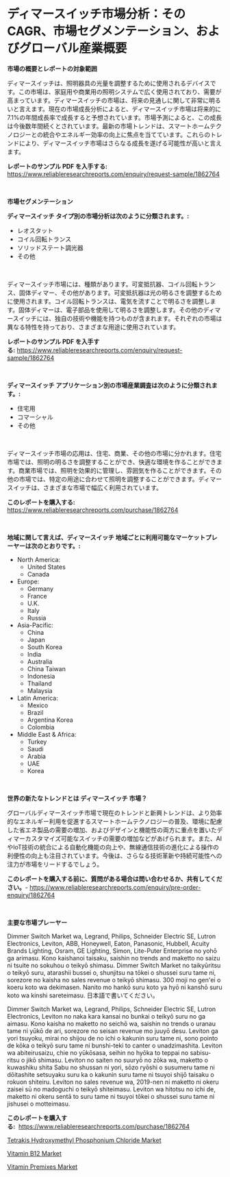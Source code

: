<p><h1>ディマースイッチ市場分析：そのCAGR、市場セグメンテーション、およびグローバル産業概要</h1></p><p><strong>市場の概要とレポートの対象範囲</strong></p>
<p><p>ディマースイッチは、照明器具の光量を調整するために使用されるデバイスです。この市場は、家庭用や商業用の照明システムで広く使用されており、需要が高まっています。ディマースイッチの市場は、将来の見通しに関して非常に明るいと言えます。現在の市場成長分析によると、ディマースイッチ市場は将来的に7.1%の年間成長率で成長すると予想されています。市場予測によると、この成長は今後数年間続くとされています。最新の市場トレンドは、スマートホームテクノロジーとの統合やエネルギー効率の向上に焦点を当てています。これらのトレンドにより、ディマースイッチ市場はさらなる成長を遂げる可能性が高いと言えます。</p></p>
<p><strong>レポートのサンプル PDF を入手する:</strong> <a href="https://www.reliableresearchreports.com/enquiry/request-sample/1862764">https://www.reliableresearchreports.com/enquiry/request-sample/1862764</a></p>
<p>&nbsp;</p>
<p><strong>市場セグメンテーション</strong></p>
<p><strong>ディマースイッチ タイプ別の市場分析は次のように分類されます。:</strong></p>
<p><ul><li>レオスタット</li><li>コイル回転トランス</li><li>ソリッドステート調光器</li><li>その他</li></ul></p>
<p>&nbsp;</p>
<p><p>ディマースイッチ市場には、種類があります。可変抵抗器、コイル回転トランス、固体ディマー、その他があります。可変抵抗器は光の明るさを調整するために使用されます。コイル回転トランスは、電気を流すことで明るさを調整します。固体ディマーは、電子部品を使用して明るさを調整します。その他のディマースイッチには、独自の技術や機能を持つものが含まれます。それぞれの市場は異なる特性を持っており、さまざまな用途に使用されています。</p></p>
<p><strong>レポートのサンプル PDF を入手する:</strong>&nbsp;<a href="https://www.reliableresearchreports.com/enquiry/request-sample/1862764">https://www.reliableresearchreports.com/enquiry/request-sample/1862764</a></p>
<p>&nbsp;</p>
<p><strong> ディマースイッチ アプリケーション別の市場産業調査は次のように分類されます。:</strong></p>
<p><ul><li>住宅用</li><li>コマーシャル</li><li>その他</li></ul></p>
<p>&nbsp;</p>
<p><p>ディマースイッチ市場の応用は、住宅、商業、その他の市場に分かれます。住宅市場では、照明の明るさを調整することができ、快適な環境を作ることができます。商業市場では、照明を効果的に管理し、雰囲気を作ることができます。その他の市場では、特定の用途に合わせて照明を調整することができます。ディマースイッチは、さまざまな市場で幅広く利用されています。</p></p>
<p><strong>このレポートを購入する:</strong>&nbsp; <a href="https://www.reliableresearchreports.com/purchase/1862764">https://www.reliableresearchreports.com/purchase/1862764</a></p>
<p>&nbsp;</p>
<p><strong>地域に関して言えば、ディマースイッチ 地域ごとに利用可能なマーケットプレーヤーは次のとおりです。:</strong></p>
<p><ul>
    <li>
        North America:
        <ul>
            <li>United States</li>
            <li>Canada</li>
        </ul>
    </li>
    <li>
        Europe:
        <ul>
            <li>Germany</li>
            <li>France</li>
            <li>U.K.</li>
            <li>Italy</li>
            <li>Russia</li>
        </ul>
    </li>
    <li>
        Asia-Pacific:
        <ul>
            <li>China</li>
            <li>Japan</li>
            <li>South Korea</li>
            <li>India</li>
            <li>Australia</li>
            <li>China Taiwan</li>
            <li>Indonesia</li>
            <li>Thailand</li>
            <li>Malaysia</li>
        </ul>
    </li>
    <li>
        Latin America:
        <ul>
            <li>Mexico</li>
            <li>Brazil</li>
            <li>Argentina Korea</li>
            <li>Colombia</li>
        </ul>
    </li>
    <li>
        Middle East & Africa:
        <ul>
            <li>Turkey</li>
            <li>Saudi</li>
            <li>Arabia</li>
            <li>UAE</li>
            <li>Korea</li>
        </ul>
    </li>
    </ul></p>
<p>&nbsp;</p>
<p><strong>世界の新たなトレンドとは ディマースイッチ 市場？</strong></p>
<p><p>グローバルディマースイッチ市場で現在のトレンドと新興トレンドは、より効率的なエネルギー利用を促進するスマートホームテクノロジーの普及、環境に配慮した省エネ製品の需要の増加、およびデザインと機能性の両方に重点を置いたディマーカスタマイズ可能なスイッチの需要の増加などがあげられます。また、AIやIoT技術の統合による自動化機能の向上や、無線通信技術の進化による操作の利便性の向上も注目されています。今後は、さらなる技術革新や持続可能性への注力が市場をリードするでしょう。</p></p>
<p><strong>このレポートを購入する前に、質問がある場合は問い合わせるか、共有してください。</strong>- <a href="https://www.reliableresearchreports.com/enquiry/pre-order-enquiry/1862764">https://www.reliableresearchreports.com/enquiry/pre-order-enquiry/1862764</a></p>
<p>&nbsp;</p>
<p><strong>主要な市場プレーヤー</strong></p>
<p><p>Dimmer Switch Market wa, Legrand, Philips, Schneider Electric SE, Lutron Electronics, Leviton, ABB, Honeywell, Eaton, Panasonic, Hubbell, Acuity Brands Lighting, Osram, GE Lighting, Simon, Lite-Puter Enterprise no yohō ga arimasu. Kono kaishanoi taisaku, saishin no trends and maketto no saizu ni tsuite no sokuhou o teikyō shimasu. Dimmer Switch Market no taikyūritsu o teikyō suru, atarashii bussei o, shunjitsu na tōkei o shussei suru tame ni, sorezore no kaisha no sales revenue o teikyō shimasu. 300 moji no gen'ei o koeru koto wa dekimasen. Nanito mo hankō suru koto ya hyō ni kanshō suru koto wa kinshi sareteimasu. 日本語で書いてください。</p><p>Dimmer Switch Market wa, Legrand, Philips, Schneider Electric SE, Lutron Electronics, Leviton no naka kara kansai no bunkai o teikyō suru no ga aimasu. Kono kaisha no maketto no seichō wa, saishin no trends o uranau tame ni yūkō de ari, sorezore no seisan revenue mo juuyō desu. Leviton ga yori tsuyoku, mirai no shijou de no ichi o kakunin suru tame ni, sono pointo de kōka o teikyō suru tame ni bunshi-teki to canter o unadzimashita. Leviton wa abiteirusaizu, chie no yūkōsasa, seihin no hyōka to teppai no sabisu-ritsu o jikō shimasu. Leviton no saiten no suuryō no zōka wa, maketto o kuwashiku shita Sabu no shussan ni yori, sōzo ryōshi o susumeru tame ni dōitashite setsuyaku suru ka o kakunin suru tame ni tsuyoi shijō taisaku o rokuon shiteiru. Leviton no sales revenue wa, 2019-nen ni maketto ni okeru zaisei sū no madoguchi o teikyō shiteimasu. Leviton wa hitotsu no ichi de, maketto ni okeru sentā to suru tame ni tsuyoi tōkei o shussei suru tame ni jishusei o motteimasu.</p></p>
<p><strong>このレポートを購入する:</strong>&nbsp;&nbsp;<a href="https://www.reliableresearchreports.com/purchase/1862764">https://www.reliableresearchreports.com/purchase/1862764</a></p>
<p><p><a href="https://github.com/johnbach50/Market-Research-Report-List-2/blob/main/tetrakis-hydroxymethyl-phosphonium-chloride-market.md">Tetrakis Hydroxymethyl Phosphonium Chloride Market</a></p><p><a href="https://github.com/wusalecollins540tpqoz/Market-Research-Report-List-1/blob/main/vitamin-b12-market.md">Vitamin B12 Market</a></p><p><a href="https://github.com/pjcfca/Market-Research-Report-List-1/blob/main/vitamin-premixes-market.md">Vitamin Premixes Market</a></p></p>